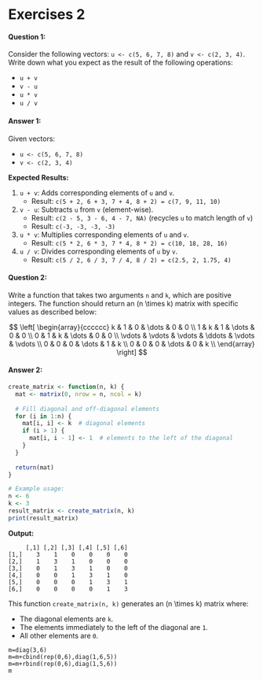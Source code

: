 # Exercises 2

#### Question 1:

Consider the following vectors: `u <- c(5, 6, 7, 8)` and `v <- c(2, 3, 4)`. Write down what you expect as the result of the following operations:

* `u + v`
* `v - u`
* `u * v`
* `u / v`

#### Answer 1:

Given vectors:

* `u <- c(5, 6, 7, 8)`
* `v <- c(2, 3, 4)`

**Expected Results:**

1. `u + v`: Adds corresponding elements of `u` and `v`.
   * Result: `c(5 + 2, 6 + 3, 7 + 4, 8 + 2) = c(7, 9, 11, 10)`
2. `v - u`: Subtracts `u` from `v` (element-wise).
   * Result: `c(2 - 5, 3 - 6, 4 - 7, NA)` (recycles `u` to match length of `v`)
   * Result: `c(-3, -3, -3, -3)`
3. `u * v`: Multiplies corresponding elements of `u` and `v`.
   * Result: `c(5 * 2, 6 * 3, 7 * 4, 8 * 2) = c(10, 18, 28, 16)`
4. `u / v`: Divides corresponding elements of `u` by `v`.
   * Result: `c(5 / 2, 6 / 3, 7 / 4, 8 / 2) = c(2.5, 2, 1.75, 4)`

#### Question 2:

Write a function that takes two arguments `n` and `k`, which are positive integers. The function should return an (n \times k) matrix with specific values as described below:

$$
\left[ \begin{array}{cccccc} k & 1 & 0 & \dots & 0 & 0 \\ 1 & k & 1 & \dots & 0 & 0 \\ 0 & 1 & k & \dots & 0 & 0 \\ \vdots & \vdots & \vdots & \ddots & \vdots & \vdots \\ 0 & 0 & 0 & \dots & 1 & k \\ 0 & 0 & 0 & \dots & 0 & k \\ \end{array} \right]
$$

#### Answer 2:

```R
create_matrix <- function(n, k) {
  mat <- matrix(0, nrow = n, ncol = k)
  
  # Fill diagonal and off-diagonal elements
  for (i in 1:n) {
    mat[i, i] <- k  # diagonal elements
    if (i > 1) {
      mat[i, i - 1] <- 1  # elements to the left of the diagonal
    }
  }
  
  return(mat)
}

# Example usage:
n <- 6
k <- 3
result_matrix <- create_matrix(n, k)
print(result_matrix)
```

**Output:**

```
     [,1] [,2] [,3] [,4] [,5] [,6]
[1,]    3    1    0    0    0    0
[2,]    1    3    1    0    0    0
[3,]    0    1    3    1    0    0
[4,]    0    0    1    3    1    0
[5,]    0    0    0    1    3    1
[6,]    0    0    0    0    1    3
```

This function `create_matrix(n, k)` generates an (n \times k) matrix where:

* The diagonal elements are `k`.
* The elements immediately to the left of the diagonal are `1`.
* All other elements are `0`.



```
m=diag(3,6)
m=m+cbind(rep(0,6),diag(1,6,5))
m=m+rbind(rep(0,6),diag(1,5,6))
m
```
